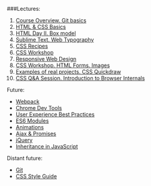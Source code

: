 ###Lectures:

1. [Course Overview. Git basics](https://github.com/rolling-scopes/front-end-course/wiki/Lecture:-Course-Overview.-Git-basics.)
2. [HTML & CSS Basics](https://github.com/rolling-scopes/front-end-course/wiki/Lecture:-HTML-&-CSS-Basics)
3. [HTML Day II. Box model](https://github.com/rolling-scopes/front-end-course/wiki/Lecture:-HTML-Day-II.-Box-model)
4. [Sublime Text. Web Typography](https://github.com/rolling-scopes/front-end-course/wiki/Lecture:-Sublime-Text.-Web-typography)
5. [CSS Recipes](https://github.com/rolling-scopes/front-end-course/wiki/Lecture:-CSS-Recipes)
6. [CSS Workshop](https://github.com/rolling-scopes/front-end-course/wiki/Lecture:-CSS-Workshop)
7. [Responsive Web Design](https://github.com/rolling-scopes/front-end-course/wiki/Lecture:-Responsive-Web-Design)
8. [CSS Workshop. HTML Forms. Images](https://github.com/rolling-scopes/front-end-course/wiki/Lecture:-CSS-Workshop.-HTML-Forms.-Images)
8. [Examples of real projects. CSS Quickdraw](https://github.com/rolling-scopes/front-end-course/wiki/Lecture:-Examples-of-real-projects.-CSS-Quickdraw)
9. [CSS Q&A Session. Introduction to Browser Internals](https://github.com/rolling-scopes/front-end-course/wiki/Lecture:-CSS-Q&A-Session.-Introduction-to-Browser-Internals)

Future:
- [Webpack](https://github.com/rolling-scopes/front-end-course/wiki/Lecture:-Webpack)
- [Chrome Dev Tools](https://github.com/rolling-scopes/front-end-course/wiki/Lecture:-Chrome-Dev-Tools)
- [User Experience Best Practices](https://github.com/rolling-scopes/front-end-course/wiki/Lecture:-User-Experience-Best-Practices)
- [ES6 Modules](https://github.com/rolling-scopes/front-end-course/wiki/Lecture:-ES6-Modules)
- [Animations](https://github.com/rolling-scopes/front-end-course/wiki/Lecture:-Animations)
- [Ajax & Promises](https://github.com/rolling-scopes/front-end-course/wiki/Lecture:-Ajax-&-Promises)
- [jQuery](https://github.com/rolling-scopes/front-end-course/wiki/Lecture:-jQuery)
- [Inheritance in JavaScript](https://github.com/rolling-scopes/front-end-course/wiki/Lecture:-Inheritance-in-JavaScript)


Distant future:
- [Git](https://github.com/rolling-scopes/front-end-course/wiki/Lecture:-Git)
- [CSS Style Guide](https://github.com/rolling-scopes/front-end-course/wiki/Lecture:-CSS-Style-Guide)
